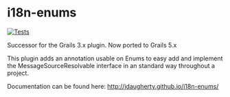 # i18n-enums

[![Tests](https://github.com/jdaugherty/i18n-enums/actions/workflows/gradle-check.yml/badge.svg)](https://github.com/jdaugherty/i18n-enums/actions/workflows/gradle-check.yml)

Successor for the Grails 3.x plugin. Now ported to Grails 5.x

This plugin adds an annotation usable on Enums to easy add and implement the MessageSourceResolvable interface in an standard way throughout a project.

Documentation can be found here: http://jdaugherty.github.io/i18n-enums/
